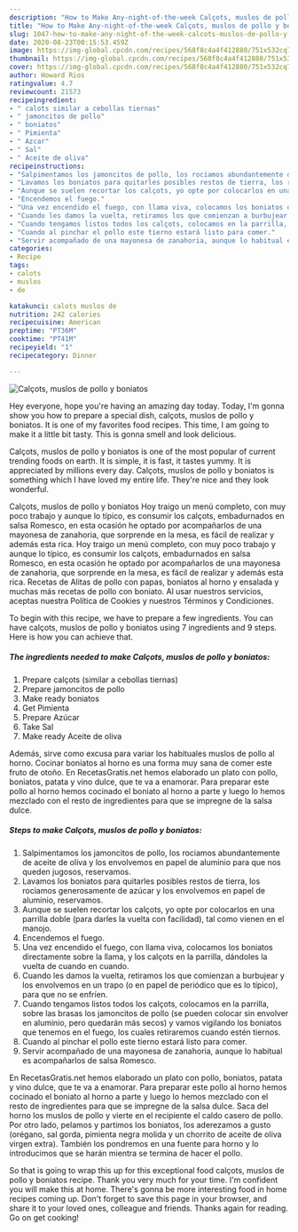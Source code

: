 ```yaml
---
description: "How to Make Any-night-of-the-week Calçots, muslos de pollo y boniatos"
title: "How to Make Any-night-of-the-week Calçots, muslos de pollo y boniatos"
slug: 1047-how-to-make-any-night-of-the-week-calcots-muslos-de-pollo-y-boniatos
date: 2020-08-23T00:15:53.459Z
image: https://img-global.cpcdn.com/recipes/568f8c4a4f412880/751x532cq70/calcots-muslos-de-pollo-y-boniatos-foto-principal.jpg
thumbnail: https://img-global.cpcdn.com/recipes/568f8c4a4f412880/751x532cq70/calcots-muslos-de-pollo-y-boniatos-foto-principal.jpg
cover: https://img-global.cpcdn.com/recipes/568f8c4a4f412880/751x532cq70/calcots-muslos-de-pollo-y-boniatos-foto-principal.jpg
author: Howard Rios
ratingvalue: 4.7
reviewcount: 21573
recipeingredient:
- " calots similar a cebollas tiernas"
- " jamoncitos de pollo"
- " boniatos"
- " Pimienta"
- " Azcar"
- " Sal"
- " Aceite de oliva"
recipeinstructions:
- "Salpimentamos los jamoncitos de pollo, los rociamos abundantemente de aceite de oliva y los envolvemos en papel de aluminio para que nos queden jugosos, reservamos."
- "Lavamos los boniatos para quitarles posibles restos de tierra, los rociamos generosamente de azúcar y los envolvemos en papel de aluminio, reservamos."
- "Aunque se suelen recortar los calçots, yo opte por colocarlos en una parrilla doble (para darles la vuelta con facilidad), tal como vienen en el manojo."
- "Encendemos el fuego."
- "Una vez encendido el fuego, con llama viva, colocamos los boniatos directamente sobre la llama, y los calçots en la parrilla, dándoles la vuelta de cuando en cuando."
- "Cuando les damos la vuelta, retiramos los que comienzan a burbujear y los envolvemos en un trapo (o en papel de periódico que es lo típico), para que no se enfríen."
- "Cuando tengamos listos todos los calçots, colocamos en la parrilla, sobre las brasas los jamoncitos de pollo (se pueden colocar sin envolver en aluminio, pero quedarán más secos) y vamos vigilando los boniatos que tenemos en el fuego, los cuales retiraremos cuando estén tiernos."
- "Cuando al pinchar el pollo este tierno estará listo para comer."
- "Servir acompañado de una mayonesa de zanahoria, aunque lo habitual es acompañarlos de salsa Romesco."
categories:
- Recipe
tags:
- calots
- muslos
- de

katakunci: calots muslos de 
nutrition: 242 calories
recipecuisine: American
preptime: "PT36M"
cooktime: "PT41M"
recipeyield: "1"
recipecategory: Dinner

---
```



![Calçots, muslos de pollo y boniatos](https://img-global.cpcdn.com/recipes/568f8c4a4f412880/751x532cq70/calcots-muslos-de-pollo-y-boniatos-foto-principal.jpg)

Hey everyone, hope you're having an amazing day today. Today, I'm gonna show you how to prepare a special dish, calçots, muslos de pollo y boniatos. It is one of my favorites food recipes. This time, I am going to make it a little bit tasty. This is gonna smell and look delicious.

Calçots, muslos de pollo y boniatos is one of the most popular of current trending foods on earth. It is simple, it is fast, it tastes yummy. It is appreciated by millions every day. Calçots, muslos de pollo y boniatos is something which I have loved my entire life. They're nice and they look wonderful.

Calçots, muslos de pollo y boniatos Hoy traigo un menú completo, con muy poco trabajo y aunque lo típico, es consumir los calçots, embadurnados en salsa Romesco, en esta ocasión he optado por acompañarlos de una mayonesa de zanahoria, que sorprende en la mesa, es fácil de realizar y además esta rica. Hoy traigo un menú completo, con muy poco trabajo y aunque lo típico, es consumir los calçots, embadurnados en salsa Romesco, en esta ocasión he optado por acompañarlos de una mayonesa de zanahoria, que sorprende en la mesa, es fácil de realizar y además esta rica. Recetas de Alitas de pollo con papas, boniatos al horno y ensalada y muchas más recetas de pollo con boniato. Al usar nuestros servicios, aceptas nuestra Política de Cookies y nuestros Términos y Condiciones.


To begin with this recipe, we have to prepare a few ingredients. You can have calçots, muslos de pollo y boniatos using 7 ingredients and 9 steps. Here is how you can achieve that.

<!--inarticleads1-->

##### The ingredients needed to make Calçots, muslos de pollo y boniatos:

1. Prepare  calçots (similar a cebollas tiernas)
1. Prepare  jamoncitos de pollo
1. Make ready  boniatos
1. Get  Pimienta
1. Prepare  Azúcar
1. Take  Sal
1. Make ready  Aceite de oliva


Además, sirve como excusa para variar los habituales muslos de pollo al horno. Cocinar boniatos al horno es una forma muy sana de comer este fruto de otoño. En RecetasGratis.net hemos elaborado un plato con pollo, boniatos, patata y vino dulce, que te va a enamorar. Para preparar este pollo al horno hemos cocinado el boniato al horno a parte y luego lo hemos mezclado con el resto de ingredientes para que se impregne de la salsa dulce. 

<!--inarticleads2-->

##### Steps to make Calçots, muslos de pollo y boniatos:

1. Salpimentamos los jamoncitos de pollo, los rociamos abundantemente de aceite de oliva y los envolvemos en papel de aluminio para que nos queden jugosos, reservamos.
1. Lavamos los boniatos para quitarles posibles restos de tierra, los rociamos generosamente de azúcar y los envolvemos en papel de aluminio, reservamos.
1. Aunque se suelen recortar los calçots, yo opte por colocarlos en una parrilla doble (para darles la vuelta con facilidad), tal como vienen en el manojo.
1. Encendemos el fuego.
1. Una vez encendido el fuego, con llama viva, colocamos los boniatos directamente sobre la llama, y los calçots en la parrilla, dándoles la vuelta de cuando en cuando.
1. Cuando les damos la vuelta, retiramos los que comienzan a burbujear y los envolvemos en un trapo (o en papel de periódico que es lo típico), para que no se enfríen.
1. Cuando tengamos listos todos los calçots, colocamos en la parrilla, sobre las brasas los jamoncitos de pollo (se pueden colocar sin envolver en aluminio, pero quedarán más secos) y vamos vigilando los boniatos que tenemos en el fuego, los cuales retiraremos cuando estén tiernos.
1. Cuando al pinchar el pollo este tierno estará listo para comer.
1. Servir acompañado de una mayonesa de zanahoria, aunque lo habitual es acompañarlos de salsa Romesco.


En RecetasGratis.net hemos elaborado un plato con pollo, boniatos, patata y vino dulce, que te va a enamorar. Para preparar este pollo al horno hemos cocinado el boniato al horno a parte y luego lo hemos mezclado con el resto de ingredientes para que se impregne de la salsa dulce. Saca del horno los muslos de pollo y vierte en el recipiente el caldo casero de pollo. Por otro lado, pelamos y partimos los boniatos, los aderezamos a gusto (orégano, sal gorda, pimienta negra molida y un chorrito de aceite de oliva virgen extra). También los pondremos en una fuente para horno y lo introducimos que se harán mientra se termina de hacer el pollo. 

So that is going to wrap this up for this exceptional food calçots, muslos de pollo y boniatos recipe. Thank you very much for your time. I'm confident you will make this at home. There's gonna be more interesting food in home recipes coming up. Don't forget to save this page in your browser, and share it to your loved ones, colleague and friends. Thanks again for reading. Go on get cooking!
